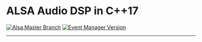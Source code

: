 # ALSA Audio DSP in C++17

[![Alsa Master Branch](https://img.shields.io/badge/AlsaAudioDSP-master-darkgreen?logo=github)](https://github.com/l-bnp)
[![Event Manager Version](https://img.shields.io/badge/C++EventManager-@-darkblue?logo=c%2B%2B)](https://github.com/l-bnp)

---


